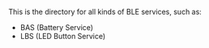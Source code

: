 This is the directory for all kinds of BLE services, such as:
 * BAS (Battery Service)
 * LBS (LED Button Service)
